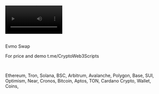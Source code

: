 <video src='https://github.com/user-attachments/assets/ba970c07-5580-4e54-9ad0-17f862d2c214' width=180/><video />
<br />




<br />
Evmo Swap

For price and demo
t.me/CryptoWeb3Scripts

<br />

Ethereum, Tron, Solana, BSC, Arbitrum, Avalanche, Polygon, Base, SUI, Optimism, Near, Cronos, Bitcoin, Aptos, TON, Cardano
Crypto, Wallet, Coins,
